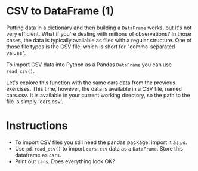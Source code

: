 # CSV to DataFrame (1)
Putting data in a dictionary and then building a `DataFrame` works, but it's not very efficient. What if you're dealing with millions of observations? In those cases, the data is typically available as files with a regular structure. One of those file types is the CSV file, which is short for "comma-separated values".

To import CSV data into Python as a Pandas `DataFrame` you can use `read_csv()`.

Let's explore this function with the same cars data from the previous exercises. This time, however, the data is available in a CSV file, named cars.csv. It is available in your current working directory, so the path to the file is simply 'cars.csv'.

# Instructions
- To import CSV files you still need the pandas package: import it as `pd`.
- Use `pd.read_csv()` to import `cars.csv` data as a `DataFrame`. Store this dataframe as `cars`.
- Print out `cars`. Does everything look OK?
